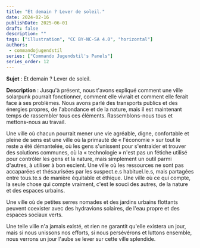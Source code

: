 ```yaml
---
title: "Et demain ? Lever de soleil."
date: 2024-02-16
publishDate: 2025-06-01
draft: false
description: ""
tags: ["illustration", "CC BY-NC-SA 4.0", "horizontal"]
authors:
 - commandojugendstil
series: ["Commando Jugendstil's Panels"]
series_order: 12
---
```


**Sujet** : 
Et demain ? Lever de soleil.

**Description** :
Jusqu'à présent, nous t'avons expliqué comment une ville solarpunk pourrait fonctionner, comment elle vivrait et comment elle ferait face à ses problèmes. Nous avons parlé des transports publics et des énergies propres, de l'abondance et de la nature, mais il est maintenant temps de rassembler tous ces éléments. Rassemblons-nous tous et mettons-nous au travail.

Une ville où chacun pourrait mener une vie agréable, digne, confortable et pleine de sens est une ville où la primauté de « l'économie » sur tout le reste a été démantelée, où les gens s'unissent pour s'entraider et trouver des solutions communes, où la « technologie » n'est pas un fétiche utilisé pour contrôler les gens et la nature, mais simplement un outil parmi d'autres, à utiliser à bon escient. Une ville où les ressources ne sont pas accaparées et thésaurisées par les suspect.e.s habituel.le.s, mais partagées entre tous.te.s de manière équitable et éthique. Une ville où ce qui compte, la seule chose qui compte vraiment, c'est le souci des autres, de la nature et des espaces urbains.

Une ville où de petites serres nomades et des jardins urbains flottants peuvent coexister avec des hydravions solaires, de l'eau propre et des espaces sociaux verts.

Une telle ville n'a jamais existé, et rien ne garantit qu'elle existera un jour, mais si nous unissons nos efforts, si nous persévérons et luttons ensemble, nous verrons un jour l'aube se lever sur cette ville splendide.